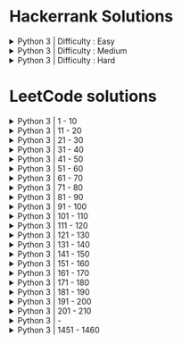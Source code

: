 # Hackerrank Solutions
<details>
  <summary>Python 3 | Difficulty : Easy</summary> 

  - Say "Hello World!" With Python | [Question](https://www.hackerrank.com/challenges/py-hello-world/problem?isFullScreen=true) | [Solution](https://github.com/htcrazy/hackerrank_solutions/blob/main/hackerrank_python_solutions/easy/py_hello_world)
  - Input() | [Question](https://www.hackerrank.com/challenges/input/problem?isFullScreen=true) | [Solution](https://github.com/htcrazy/hackerrank_solutions/blob/main/hackerrank_python_solutions/easy/input)
  - Python Evaluation | [Question](https://www.hackerrank.com/challenges/python-eval/problem?isFullScreen=true) | [Solution](https://github.com/htcrazy/hackerrank_solutions/blob/main/hackerrank_python_solutions/easy/python-eval)
  - XML 1 - Find the Score | [Question](https://www.hackerrank.com/challenges/xml-1-find-the-score/problem?isFullScreen=true) | [Solution](https://github.com/htcrazy/hackerrank_solutions/blob/main/hackerrank_python_solutions/easy/xml-1-find-the-score)
  - XML 2 - Find the Maximum Depth | [Question](https://www.hackerrank.com/challenges/xml2-find-the-maximum-depth/problem?isFullScreen=true) | [Solution](https://github.com/htcrazy/hackerrank_solutions/blob/main/hackerrank_python_solutions/easy/xml2-find-the-maximum-depth)
  - Introduction to Sets | [Question](https://www.hackerrank.com/challenges/py-introduction-to-sets/problem?isFullScreen=true) | [Solution](https://github.com/htcrazy/hackerrank_solutions/blob/main/hackerrank_python_solutions/easy/py-intro-to-sets)
  - Symmetric Difference | [Question](https://www.hackerrank.com/challenges/symmetric-difference/problem?isFullScreen=true) | [Solution](https://github.com/htcrazy/hackerrank_solutions/blob/main/hackerrank_python_solutions/easy/symmetric-difference)
  - Symmetric Difference Operation | [Question](https://www.hackerrank.com/challenges/py-set-symmetric-difference-operation/problem?isFullScreen=true) | [Solution](https://github.com/htcrazy/hackerrank_solutions/blob/main/hackerrank_python_solutions/easy/py-set-symmetric-difference-operation)
  - Set Mutations | [Question](https://www.hackerrank.com/challenges/py-set-mutations/problem?isFullScreen=true) | [Solution](https://github.com/htcrazy/hackerrank_solutions/blob/main/hackerrank_python_solutions/easy/py-set-mutations)
  - DefaultDict Tutorial | [Question](https://www.hackerrank.com/challenges/defaultdict-tutorial/problem?isFullScreen=true) | [Solution](https://github.com/htcrazy/hackerrank_solutions/blob/main/hackerrank_python_solutions/easy/defaultdict-tutorial)
  - Collections.namedtuple() | [Question](https://www.hackerrank.com/challenges/py-collections-namedtuple/problem?isFullScreen=true) | [Solution](https://github.com/htcrazy/hackerrank_solutions/blob/main/hackerrank_python_solutions/easy/py-collections-namedtuple)
  - Collections.OrderedDict() | [Question](https://www.hackerrank.com/challenges/py-collections-ordereddict/problem?isFullScreen=true) | [Solution](https://github.com/htcrazy/hackerrank_solutions/blob/main/hackerrank_python_solutions/easy/py-collections-ordereddict)
  - Collections.deque() | [Question](https://www.hackerrank.com/challenges/py-collections-deque/problem?isFullScreen=true) | [Solution](https://github.com/htcrazy/hackerrank_solutions/blob/main/hackerrank_python_solutions/easy/py-collections-deque)
  - The Captain's Room | [Question](https://www.hackerrank.com/challenges/py-the-captains-room/problem?isFullScreen=true) | [Solution](https://github.com/htcrazy/hackerrank_solutions/blob/main/hackerrank_python_solutions/easy/py-the-captains-room)
  - Set.add() | [Question](https://www.hackerrank.com/challenges/py-set-add/problem?isFullScreen=true) | [Solution](https://github.com/htcrazy/hackerrank_solutions/blob/main/hackerrank_python_solutions/easy/py-set-add)
  - Set.discard(), .remove(), .pop() | [Question](https://www.hackerrank.com/challenges/py-set-discard-remove-pop/problem?isFullScreen=true) | [Solution](https://github.com/htcrazy/hackerrank_solutions/blob/main/hackerrank_python_solutions/easy/py-set-discard-remove-pop)
  - Set.union() | [Question](https://www.hackerrank.com/challenges/py-set-union/problem?isFullScreen=true) | [Solution](https://github.com/htcrazy/hackerrank_solutions/blob/main/hackerrank_python_solutions/easy/py-set-union)
  - Set.intersection() | [Question](https://www.hackerrank.com/challenges/py-set-intersection-operation/problem?isFullScreen=true) | [Solution](https://github.com/htcrazy/hackerrank_solutions/blob/main/hackerrank_python_solutions/easy/py-set-intersection)
  - Set.difference() | [Question](https://www.hackerrank.com/challenges/py-set-difference-operation/problem?isFullScreen=true) | [Solution](https://github.com/htcrazy/hackerrank_solutions/blob/main/hackerrank_python_solutions/easy/py-set-difference)
  - Check Subset | [Question](https://www.hackerrank.com/challenges/py-check-subset/problem?isFullScreen=true) | [Solution](https://github.com/htcrazy/hackerrank_solutions/blob/main/hackerrank_python_solutions/easy/py-check-subset)
  - Check Strict Superset | [Question](https://www.hackerrank.com/challenges/py-check-strict-superset/problem?isFullScreen=true) | [Solution](https://github.com/htcrazy/hackerrank_solutions/blob/main/hackerrank_python_solutions/easy/py-check-strict-superset)
  - Arithmetic Operators | [Question](https://www.hackerrank.com/challenges/python-arithmetic-operators/problem?isFullScreen=true) | [Solution](https://github.com/htcrazy/hackerrank_solutions/blob/main/hackerrank_python_solutions/easy/python-arithmetic-operators)
  - Python: Division | [Question](https://www.hackerrank.com/challenges/python-division/problem?isFullScreen=true) | [Solution](https://github.com/htcrazy/hackerrank_solutions/blob/main/hackerrank_python_solutions/easy/python-division)
  - Loops | [Question](https://www.hackerrank.com/challenges/python-loops/problem?isFullScreen=true) | [Solution](https://github.com/htcrazy/hackerrank_solutions/blob/main/hackerrank_python_solutions/easy/python-loops)
  - Python If-Else | [Question](https://www.hackerrank.com/challenges/py-if-else/problem?isFullScreen=true) | [Solution](https://github.com/htcrazy/hackerrank_solutions/blob/main/hackerrank_python_solutions/easy/py_if_else)
  - Print Function | [Question](https://www.hackerrank.com/challenges/python-print/problem?isFullScreen=true) | [Solution](https://github.com/htcrazy/hackerrank_solutions/blob/main/hackerrank_python_solutions/easy/python_print)
  - Text Alignment | [Question](https://www.hackerrank.com/challenges/text-alignment/problem?isFullScreen=true) | [Solution](https://github.com/htcrazy/hackerrank_solutions/blob/main/hackerrank_python_solutions/easy/text_alignment)
  - Text Wrap | [Question](https://www.hackerrank.com/challenges/text-wrap/problem?isFullScreen=true) | [Solution](https://github.com/htcrazy/hackerrank_solutions/blob/main/hackerrank_python_solutions/easy/text_wrap)
  - Designer Door Mat | [Question](https://www.hackerrank.com/challenges/designer-door-mat/problem?isFullScreen=true) | [Solution](https://github.com/htcrazy/hackerrank_solutions/blob/main/hackerrank_python_solutions/easy/designer_door_mat)
  - String Formatting | [Question](https://www.hackerrank.com/challenges/python-string-formatting/problem?isFullScreen=true) | [Solution](https://github.com/htcrazy/hackerrank_solutions/blob/main/hackerrank_python_solutions/easy/python_string_formatting)
  - Alphabet Rangoli | [Question](https://www.hackerrank.com/challenges/alphabet-rangoli/problem?isFullScreen=true) | [Solution](https://github.com/htcrazy/hackerrank_solutions/blob/main/hackerrank_python_solutions/easy/alphabet_rangoli)
  - Capitalize! | [Question](https://www.hackerrank.com/challenges/capitalize/problem?isFullScreen=true) | [Solution](https://github.com/htcrazy/hackerrank_solutions/blob/main/hackerrank_python_solutions/easy/capitalize)
  - Incorrect Regex | [Question](https://www.hackerrank.com/challenges/incorrect-regex/problem?isFullScreen=true) | [Solution](https://github.com/htcrazy/hackerrank_solutions/blob/main/hackerrank_python_solutions/easy/incorrect-regex)
  - List Comprehensions | [Question](https://www.hackerrank.com/challenges/list-comprehensions/problem?isFullScreen=true) | [Solution](https://github.com/htcrazy/hackerrank_solutions/blob/main/hackerrank_python_solutions/easy/list-comprehensions)
  - Find the Runner-Up Score! | [Question](https://www.hackerrank.com/challenges/find-second-maximum-number-in-a-list/problem?isFullScreen=true) | [Solution](https://github.com/htcrazy/hackerrank_solutions/blob/main/hackerrank_python_solutions/easy/find-second-maximum-number-in-a-list)
  - Nested Lists | [Question](https://www.hackerrank.com/challenges/nested-list/problem?isFullScreen=true) | [Solution](https://github.com/htcrazy/hackerrank_solutions/blob/main/hackerrank_python_solutions/easy/nested-list)
  - Finding the percentage | [Question](https://www.hackerrank.com/challenges/finding-the-percentage/problem?isFullScreen=true) | [Solution](https://github.com/htcrazy/hackerrank_solutions/blob/main/hackerrank_python_solutions/easy/finding-the-percentage)
  - Class 2 - Find the Torsional Angle | [Question](https://www.hackerrank.com/challenges/class-2-find-the-torsional-angle/problem?isFullScreen=true) | [Solution](https://github.com/htcrazy/hackerrank_solutions/blob/main/hackerrank_python_solutions/easy/class-2-find-the-torsional-angle)
  - Lists | [Question](https://www.hackerrank.com/challenges/python-lists/problem?isFullScreen=true) | [Solution](https://github.com/htcrazy/hackerrank_solutions/blob/main/hackerrank_python_solutions/easy/python-lists)
  - sWAP cASE | [Question](https://www.hackerrank.com/challenges/swap-case/problem?isFullScreen=true) | [Solution](https://github.com/htcrazy/hackerrank_solutions/blob/main/hackerrank_python_solutions/easy/swap-case)
  - String Split and Join | [Question](https://www.hackerrank.com/challenges/python-string-split-and-join/problem?isFullScreen=true) | [Solution](https://github.com/htcrazy/hackerrank_solutions/blob/main/hackerrank_python_solutions/easy/python-string-split-and-join)
  - What's Your Name? | [Question](https://www.hackerrank.com/challenges/whats-your-name/problem?isFullScreen=true) | [Solution](https://github.com/htcrazy/hackerrank_solutions/blob/main/hackerrank_python_solutions/easy/whats-your-name)
  - Mutations | [Question](https://www.hackerrank.com/challenges/python-mutations/problem?isFullScreen=true) | [Solution](https://github.com/htcrazy/hackerrank_solutions/blob/main/hackerrank_python_solutions/easy/python-mutations)
  - Find a string | [Question](https://www.hackerrank.com/challenges/find-a-string/problem?isFullScreen=true) | [Solution](https://github.com/htcrazy/hackerrank_solutions/blob/main/hackerrank_python_solutions/easy/find-a-string)
  - String Validators | [Question](https://www.hackerrank.com/challenges/string-validators/problem?isFullScreen=true) | [Solution](https://github.com/htcrazy/hackerrank_solutions/blob/main/hackerrank_python_solutions/easy/string-validators)
  - Validating Phone Numbers | [Question](https://www.hackerrank.com/challenges/validating-the-phone-number/problem?isFullScreen=true) | [Solution](https://github.com/htcrazy/hackerrank_solutions/blob/main/hackerrank_python_solutions/easy/validating-the-phone-number)
  - Validating and Parsing Email Addresses | [Question](https://www.hackerrank.com/challenges/validating-named-email-addresses/problem?isFullScreen=true) | [Solution](https://github.com/htcrazy/hackerrank_solutions/blob/main/hackerrank_python_solutions/easy/validating-named-email-addresses)
  - Tuples | [Question](https://www.hackerrank.com/challenges/python-tuples/problem?isFullScreen=true) | [Solution](https://github.com/htcrazy/hackerrank_solutions/blob/main/hackerrank_python_solutions/easy/python-tuples)
  - itertools.product() | [Question](https://www.hackerrank.com/challenges/itertools-product/problem?isFullScreen=true) | [Solution](https://github.com/htcrazy/hackerrank_solutions/blob/main/hackerrank_python_solutions/easy/itertools-product)
  - itertools.permutations() | [Question](https://www.hackerrank.com/challenges/itertools-permutations/problem?isFullScreen=true) | [Solution](https://github.com/htcrazy/hackerrank_solutions/blob/main/hackerrank_python_solutions/easy/itertools-permutations)
  - itertools.combinations() | [Question](https://www.hackerrank.com/challenges/itertools-combinations/problem?isFullScreen=true) | [Solution](https://github.com/htcrazy/hackerrank_solutions/blob/main/hackerrank_python_solutions/easy/itertools-combinations)
  - itertools.combinations_with_replacement() | [Question](https://www.hackerrank.com/challenges/itertools-combinations-with-replacement/problem?isFullScreen=true) | [Solution](https://github.com/htcrazy/hackerrank_solutions/blob/main/hackerrank_python_solutions/easy/itertools-combinations-with-replacement)
  - collections.counter() | [Question](https://www.hackerrank.com/challenges/collections-counter/problem?isFullScreen=true) | [Solution](https://github.com/htcrazy/hackerrank_solutions/blob/main/hackerrank_python_solutions/easy/collections-counter)
  - Polar Coordinates | [Question](https://www.hackerrank.com/challenges/polar-coordinates/problem?isFullScreen=true) | [Solution](https://github.com/htcrazy/hackerrank_solutions/blob/main/hackerrank_python_solutions/easy/polar-coordinates)
  - Mod Divmod | [Question](https://www.hackerrank.com/challenges/python-mod-divmod/problem?isFullScreen=true) | [Solution](https://github.com/htcrazy/hackerrank_solutions/blob/main/hackerrank_python_solutions/easy/python-mod-divmod)
  - Power - Mod Power | [Question](https://www.hackerrank.com/challenges/python-power-mod-power/problem?isFullScreen=true) | [Solution](https://github.com/htcrazy/hackerrank_solutions/blob/main/hackerrank_python_solutions/easy/python-power-mod-power)
  - Integers Come In All Sizes | [Question](https://www.hackerrank.com/challenges/python-integers-come-in-all-sizes/problem?isFullScreen=true) | [Solution](https://github.com/htcrazy/hackerrank_solutions/blob/main/hackerrank_python_solutions/easy/python-integers-come-in-all-sizes)
  - Concatenate | [Question](https://www.hackerrank.com/challenges/np-concatenate/problem?isFullScreen=true) | [Solution](https://github.com/htcrazy/hackerrank_solutions/blob/main/hackerrank_python_solutions/easy/np-concatenate)
  - Zeros and Ones | [Question](https://www.hackerrank.com/challenges/np-zeros-and-ones/problem?isFullScreen=true) | [Solution](https://github.com/htcrazy/hackerrank_solutions/blob/main/hackerrank_python_solutions/easy/np-zeros-and-ones)
  - Eye and Identity | [Question](https://www.hackerrank.com/challenges/np-eye-and-identity/problem?isFullScreen=true) | [Solution](https://github.com/htcrazy/hackerrank_solutions/blob/main/hackerrank_python_solutions/easy/np-eye-and-identity)
  - Array Mathematics | [Question](https://www.hackerrank.com/challenges/np-array-mathematics/problem?isFullScreen=true) | [Solution](https://github.com/htcrazy/hackerrank_solutions/blob/main/hackerrank_python_solutions/easy/np-array-mathematics)
  - Floor, Ceil and Rint | [Question](https://www.hackerrank.com/challenges/floor-ceil-and-rint/problem?isFullScreen=true) | [Solution](https://github.com/htcrazy/hackerrank_solutions/blob/main/hackerrank_python_solutions/easy/floor-ceil-and-rint)
  - Sum and Prod | [Question](https://www.hackerrank.com/challenges/np-sum-and-prod/problem?isFullScreen=true) | [Solution](https://github.com/htcrazy/hackerrank_solutions/blob/main/hackerrank_python_solutions/easy/np-sum-and-prod)
  - Min and Max | [Question](https://www.hackerrank.com/challenges/np-min-and-max/problem?isFullScreen=true) | [Solution](https://github.com/htcrazy/hackerrank_solutions/blob/main/hackerrank_python_solutions/easy/np-min-and-max)
  - Mean, Var, and Std | [Question](https://www.hackerrank.com/challenges/np-mean-var-and-std/problem?isFullScreen=true) | [Solution](https://github.com/htcrazy/hackerrank_solutions/blob/main/hackerrank_python_solutions/easy/np-mean-var-and-std)
  - Dot and Cross | [Question](https://www.hackerrank.com/challenges/np-dot-and-cross/problem?isFullScreen=true) | [Solution](https://github.com/htcrazy/hackerrank_solutions/blob/main/hackerrank_python_solutions/easy/np-dot-and-cross)
  - Inner and Outer | [Question](https://www.hackerrank.com/challenges/np-inner-and-outer/problem?isFullScreen=true) | [Solution](https://github.com/htcrazy/hackerrank_solutions/blob/main/hackerrank_python_solutions/easy/np-inner-and-outer)
  - Polynomials | [Question](https://www.hackerrank.com/challenges/np-polynomials/problem?isFullScreen=true) | [Solution](https://github.com/htcrazy/hackerrank_solutions/blob/main/hackerrank_python_solutions/easy/np-polynomials)
  - Linear Algebra | [Question](https://www.hackerrank.com/challenges/np-linear-algebra/problem?isFullScreen=true) | [Solution](https://github.com/htcrazy/hackerrank_solutions/blob/main/hackerrank_python_solutions/easy/np-linear-algebra)
  - Shape and Reshape | [Question](https://www.hackerrank.com/challenges/np-shape-reshape/problem?isFullScreen=true) | [Solution](https://github.com/htcrazy/hackerrank_solutions/blob/main/hackerrank_python_solutions/easy/np-shape-reshape)
  - Arrays | [Question](https://www.hackerrank.com/challenges/np-arrays/problem?isFullScreen=true) | [Solution](https://github.com/htcrazy/hackerrank_solutions/blob/main/hackerrank_python_solutions/easy/np-arrays)
  - Transpose and Flatten | [Question](https://www.hackerrank.com/challenges/np-transpose-and-flatten/problem?isFullScreen=true) | [Solution](https://github.com/htcrazy/hackerrank_solutions/blob/main/hackerrank_python_solutions/easy/np-transpose-and-flatten)
  - Map and Lambda Function | [Question](https://www.hackerrank.com/challenges/map-and-lambda-expression/problem?isFullScreen=true) | [Solution](https://github.com/htcrazy/hackerrank_solutions/blob/main/hackerrank_python_solutions/easy/map-and-lambda-expression)
  - Detect Floating Point Number | [Question](https://www.hackerrank.com/challenges/introduction-to-regex/problem?isFullScreen=true) | [Solution](https://github.com/htcrazy/hackerrank_solutions/blob/main/hackerrank_python_solutions/easy/introduction-to-regex)
  - Re.split() | [Question](https://www.hackerrank.com/challenges/re-split/problem?isFullScreen=true) | [Solution](https://github.com/htcrazy/hackerrank_solutions/blob/main/hackerrank_python_solutions/easy/re-split)
  - Group(), Groups() & Groupdict() | [Question](hackerrank.com/challenges/re-group-groups/problem?isFullScreen=true) | [Solution](https://github.com/htcrazy/hackerrank_solutions/blob/main/hackerrank_python_solutions/easy/re-group-groups)
  - Calendar Module | [Question](https://www.hackerrank.com/challenges/calendar-module/problem?isFullScreen=true) | [Solution](https://github.com/htcrazy/hackerrank_solutions/blob/main/hackerrank_python_solutions/easy/calendar-module)
  - Time Delta | [Question](https://www.hackerrank.com/challenges/python-time-delta/problem?isFullScreen=true) | [Solution](https://github.com/htcrazy/hackerrank_solutions/blob/main/hackerrank_python_solutions/easy/python-time-delta)
  - Any or All | [Question](https://www.hackerrank.com/challenges/any-or-all/problem?isFullScreen=true) | [Solution](https://github.com/htcrazy/hackerrank_solutions/blob/main/hackerrank_python_solutions/easy/any-or-all)
  - ginortS | [Question](https://www.hackerrank.com/challenges/ginorts/problem?isFullScreen=true) | [Solution](https://github.com/htcrazy/hackerrank_solutions/blob/main/hackerrank_python_solutions/easy/ginorts)
  - Validating Roman Numerals | [Question](https://www.hackerrank.com/challenges/validate-a-roman-number/problem?isFullScreen=true) | [Solution](https://github.com/htcrazy/hackerrank_solutions/blob/main/hackerrank_python_solutions/easy/validate-a-roman-number)
  - Hex Color Code | [Question](https://www.hackerrank.com/challenges/hex-color-code/problem?isFullScreen=true) | [Solution](https://github.com/htcrazy/hackerrank_solutions/blob/main/hackerrank_python_solutions/easy/hex-color-code)
  - Re.findall() & Re.finditer() | [Question](https://www.hackerrank.com/challenges/re-findall-re-finditer/problem?isFullScreen=true) | [Solution](https://github.com/htcrazy/hackerrank_solutions/blob/main/hackerrank_python_solutions/easy/re-findall-re-finditer)
  - Re.start() & Re.end() | [Question](https://www.hackerrank.com/challenges/re-start-re-end/problem?isFullScreen=true) | [Solution](https://github.com/htcrazy/hackerrank_solutions/blob/main/hackerrank_python_solutions/easy/re-start-re-end)
  - Exceptions | [Question](https://www.hackerrank.com/challenges/exceptions/problem?isFullScreen=true) | [Solution](https://github.com/htcrazy/hackerrank_solutions/blob/main/hackerrank_python_solutions/easy/exceptions)
  - HTML Parser - Part 1 | [Question](https://www.hackerrank.com/challenges/html-parser-part-1/problem?isFullScreen=true) | [Solution](https://github.com/htcrazy/hackerrank_solutions/blob/main/hackerrank_python_solutions/easy/html-parser-part-1)
  - HTML Parser - Part 2 | [Question](https://www.hackerrank.com/challenges/html-parser-part-2/problem?isFullScreen=true) | [Solution](https://github.com/htcrazy/hackerrank_solutions/blob/main/hackerrank_python_solutions/easy/html-parser-part-2)
  - Zipped! | [Question](https://www.hackerrank.com/challenges/zipped/problem?isFullScreen=true) | [Solution](https://github.com/htcrazy/hackerrank_solutions/blob/main/hackerrank_python_solutions/easy/zipped)
  - Detect HTML Tags, Attributes and Attribute Values | [Question](https://www.hackerrank.com/challenges/detect-html-tags-attributes-and-attribute-values/problem?isFullScreen=true) | [Solution](https://github.com/htcrazy/hackerrank_solutions/blob/main/hackerrank_python_solutions/easy/detect-html-tags-attributes-and-attribute-values)
  - Validating UID | [Question](https://www.hackerrank.com/challenges/validating-uid/problem?isFullScreen=true) | [Solution](https://github.com/htcrazy/hackerrank_solutions/blob/main/hackerrank_python_solutions/easy/validating-uid)
  - Standardize Mobile Number Using Decorators | [Question](https://www.hackerrank.com/challenges/standardize-mobile-number-using-decorators/problem?isFullScreen=true) | [Solution](https://github.com/htcrazy/hackerrank_solutions/blob/main/hackerrank_python_solutions/easy/standardize-mobile-number-using-decorators)
  - Decorators 2 - Name Directory | [Question](https://www.hackerrank.com/challenges/decorators-2-name-directory/problem?isFullScreen=true) | [Solution](https://github.com/htcrazy/hackerrank_solutions/blob/main/hackerrank_python_solutions/easy/decorators-2-name-directory)

</details>
<details>
  <summary>Python 3 | Difficulty : Medium</summary> 

  - Write a function | [Question](https://www.hackerrank.com/challenges/write-a-function/problem?isFullScreen=true) | [Solution](https://github.com/htcrazy/hackerrank_solutions/blob/main/hackerrank_python_solutions/medium/write_a_function)
  - The Minion Game | [Question](https://www.hackerrank.com/challenges/the-minion-game/problem?isFullScreen=true) | [Solution](https://github.com/htcrazy/hackerrank_solutions/blob/main/hackerrank_python_solutions/medium/the_minion_game)
  - Merge the Tools! | [Question](https://www.hackerrank.com/challenges/merge-the-tools/problem?isFullScreen=true) | [Solution](https://github.com/htcrazy/hackerrank_solutions/blob/main/hackerrank_python_solutions/medium/merge-the-tools)
  - Classes: Dealing with Complex Numbers | [Question](https://www.hackerrank.com/challenges/class-1-dealing-with-complex-numbers/problem?isFullScreen=true) | [Solution](https://github.com/htcrazy/hackerrank_solutions/blob/main/hackerrank_python_solutions/medium/class-1-dealing-with-complex-numbers)
  - Compress the String! | [Question](https://www.hackerrank.com/challenges/compress-the-string/problem?isFullScreen=true) | [Solution](https://github.com/htcrazy/hackerrank_solutions/blob/main/hackerrank_python_solutions/easy/compress-the-string)
  - Find Angle MBC | [Question](https://www.hackerrank.com/challenges/find-angle/problem?isFullScreen=true) | [Solution](https://github.com/htcrazy/hackerrank_solutions/blob/main/hackerrank_python_solutions/medium/find-angle)
  - Triangle Quest | [Question](https://www.hackerrank.com/challenges/python-quest-1/problem?isFullScreen=true) | [Solution](https://github.com/htcrazy/hackerrank_solutions/blob/main/hackerrank_python_solutions/medium/python-quest-1)
  - Triangle Quest 2 | [Question](https://www.hackerrank.com/challenges/triangle-quest-2/problem?isFullScreen=true) | [Solution](https://github.com/htcrazy/hackerrank_solutions/blob/main/hackerrank_python_solutions/medium/triangle-quest-2)
  - No Idea! | [Question](https://www.hackerrank.com/challenges/no-idea/problem?isFullScreen=true) | [Solution](https://github.com/htcrazy/hackerrank_solutions/blob/main/hackerrank_python_solutions/medium/no-idea)
  - Word Order | [Question](https://www.hackerrank.com/challenges/word-order/problem?isFullScreen=true) | [Solution](https://github.com/htcrazy/hackerrank_solutions/blob/main/hackerrank_python_solutions/medium/word-order)
  - Company Logo | [Question](https://www.hackerrank.com/challenges/most-commons/problem?isFullScreen=true) | [Solution](https://github.com/htcrazy/hackerrank_solutions/blob/main/hackerrank_python_solutions/medium/most-commons)
  - Piling Up! | [Question](https://www.hackerrank.com/challenges/piling-up/problem?isFullScreen=true) | [Solution](https://github.com/htcrazy/hackerrank_solutions/blob/main/hackerrank_python_solutions/medium/piling-up)
  - Reduce Function | [Question](https://www.hackerrank.com/challenges/reduce-function/problem?isFullScreen=true) | [Solution](https://github.com/htcrazy/hackerrank_solutions/blob/main/hackerrank_python_solutions/medium/reduce-function)
  - Validating Email Addresses With a Filter | [Question](https://www.hackerrank.com/challenges/validate-list-of-email-address-with-filter/problem?isFullScreen=true) | [Solution](https://github.com/htcrazy/hackerrank_solutions/blob/main/hackerrank_python_solutions/medium/validate-list-of-email-address-with-filter)
  - Iterables and Iterators | [Question](https://www.hackerrank.com/challenges/iterables-and-iterators/problem?isFullScreen=true) | [Solution](https://github.com/htcrazy/hackerrank_solutions/blob/main/hackerrank_python_solutions/medium/iterables-and-iterators)
  - Athlete Sort | [Question](https://www.hackerrank.com/challenges/python-sort-sort/problem?isFullScreen=true) | [Solution](https://github.com/htcrazy/hackerrank_solutions/blob/main/hackerrank_python_solutions/medium/python-sort-sort)
  - Regex Substitution | [Question](https://www.hackerrank.com/challenges/re-sub-regex-substitution/problem?isFullScreen=true) | [Solution](https://github.com/htcrazy/hackerrank_solutions/blob/main/hackerrank_python_solutions/medium/re-sub-regex-substitution)
  - Validating Credit Card Numbers | [Question](https://www.hackerrank.com/challenges/validating-credit-card-number/problem?isFullScreen=true) | [Solution](https://github.com/htcrazy/hackerrank_solutions/blob/main/hackerrank_python_solutions/medium/validating-credit-card-number)
  - Words Score | [Question](https://www.hackerrank.com/challenges/words-score/problem?isFullScreen=true) | [Solution](https://github.com/htcrazy/hackerrank_solutions/blob/main/hackerrank_python_solutions/medium/words-score)
  - Default Arguments | [Question](https://www.hackerrank.com/challenges/default-arguments/problem?isFullScreen=true) | [Solution](https://github.com/htcrazy/hackerrank_solutions/blob/main/hackerrank_python_solutions/medium/default-arguments)

</details>
<details>
  <summary>Python 3 | Difficulty : Hard</summary> 

  - Maximize It! | [Question](https://www.hackerrank.com/challenges/maximize-it/problem?isFullScreen=true) | [Solution](https://github.com/htcrazy/hackerrank_solutions/blob/main/hackerrank_python_solutions/hard/maximize-it)
  - Validating Postal Codes | [Question](https://www.hackerrank.com/challenges/validating-postalcode/problem?isFullScreen=true) | [Solution](https://github.com/htcrazy/hackerrank_solutions/blob/main/hackerrank_python_solutions/hard/validating-postalcode)
  - Matrix Script | [Question](https://www.hackerrank.com/challenges/matrix-script/problem?isFullScreen=true) | [Solution](https://github.com/htcrazy/hackerrank_solutions/blob/main/hackerrank_python_solutions/hard/matrix-script)

</details>



# LeetCode solutions
<details>
<summary>Python 3 | 1 - 10</summary> 

1. Two Sum (Easy) | [Question](https://leetcode.com/problems/two-sum/) | [Solution](https://github.com/htcrazy/coding_quiz_solutions/blob/main/leetcode_solutions/ten/two_sum)
2. Add Two Numbers (Medium) | [Question](https://leetcode.com/problems/add-two-numbers/description/) | [Solution](https://github.com/htcrazy/coding_quiz_solutions/blob/main/leetcode_solutions/ten/add_two_numbers)
3. Longest Substring Without Repeating Characters (Medium) | [Question](https://leetcode.com/problems/longest-substring-without-repeating-characters/) | [Solution](https://github.com/htcrazy/coding_quiz_solutions/blob/main/leetcode_solutions/ten/longest-substring-without-repeating-characters)
4. Median of Two Sorted Arrays (Hard) | [Question](https://leetcode.com/problems/median-of-two-sorted-arrays/) | [Solution](https://github.com/htcrazy/coding_quiz_solutions/blob/main/leetcode_solutions/ten/median-of-two-sorted-arrays)
5. Longest Palindromic Substring (Medium) | [Question](https://leetcode.com/problems/longest-palindromic-substring/) | [Solution](https://github.com/htcrazy/coding_quiz_solutions/blob/main/leetcode_solutions/ten/longest-palindromic-substring)
6. Zigzag Conversion (Medium) | [Question](https://leetcode.com/problems/zigzag-conversion/) | [Solution](https://github.com/htcrazy/coding_quiz_solutions/blob/main/leetcode_solutions/ten/zigzag-conversion)
7. Reverse Integer (Medium) | [Question](https://leetcode.com/problems/reverse-integer/) | [Solution](https://github.com/htcrazy/coding_quiz_solutions/blob/main/leetcode_solutions/ten/reverse-integer)
8. String to Integer atoi (Medium) | [Question](https://leetcode.com/problems/string-to-integer-atoi/) | [Solution](https://github.com/htcrazy/coding_quiz_solutions/blob/main/leetcode_solutions/ten/string-to-integer-atoi)
9. Palindrome (Easy) | [Question](https://leetcode.com/problems/palindrome-number/) | [Solution](https://github.com/htcrazy/coding_quiz_solutions/blob/main/leetcode_solutions/ten/palindrome_number)
10. Regular Expression Matching (Hard) | [Question](https://leetcode.com/problems/regular-expression-matching/description/) | [Solution](https://github.com/htcrazy/coding_quiz_solutions/blob/main/leetcode_solutions/ten/regular-expression-matching)

</details>
<details>
  <summary>Python 3 | 11 - 20</summary> 

11. Container With Most Water (Easy) | [Question](https://leetcode.com/problems/container-with-most-water/) | [Solution](https://github.com/htcrazy/coding_quiz_solutions/blob/main/leetcode_solutions/twenty/container-with-most-water)
12. Integer to Roman (Easy) | [Question](https://leetcode.com/problems/integer-to-roman/) | [Solution](https://github.com/htcrazy/coding_quiz_solutions/blob/main/leetcode_solutions/twenty/integer-to-roman)
13. Roman to Integer (Easy) | [Question](https://leetcode.com/problems/roman-to-integer/) | [Solution](https://github.com/htcrazy/coding_quiz_solutions/blob/main/leetcode_solutions/twenty/roman-to-integer)
14. Longest Common Prefix (Easy) | [Question](https://leetcode.com/problems/longest-common-prefix/description/) | [Solution](https://github.com/htcrazy/coding_quiz_solutions/blob/main/leetcode_solutions/twenty/longest-common-prefix)
15. 3Sum (Medium) | [Question](https://leetcode.com/problems/3sum/description/) | [Solution](https://github.com/htcrazy/coding_quiz_solutions/blob/main/leetcode_solutions/twenty/3sum)
16. 3Sum Closest (Medium) | [Question](https://leetcode.com/problems/3sum-closest/description/) | [Solution](https://github.com/htcrazy/coding_quiz_solutions/blob/main/leetcode_solutions/twenty/3sum-closest)
17. Letter Combinations of a Phone Number (Medium) | [Question](https://leetcode.com/problems/letter-combinations-of-a-phone-number/description/) | [Solution](https://github.com/htcrazy/coding_quiz_solutions/blob/main/leetcode_solutions/twenty/letter-combinations-of-a-phone-number)
18. 4Sum (Medium) | [Question](https://leetcode.com/problems/4sum/description/) | [Solution](https://github.com/htcrazy/coding_quiz_solutions/blob/main/leetcode_solutions/twenty/4sum)
19. Remove Nth Node From End of List (Medium) | [Question](https://leetcode.com/problems/remove-nth-node-from-end-of-list/description/) | [Solution](https://github.com/htcrazy/coding_quiz_solutions/blob/main/leetcode_solutions/twenty/remove-nth-node-from-end-of-list)
20. Valid Parentheses (Easy) | [Question](https://leetcode.com/problems/valid-parentheses/description/) | [Solution](https://github.com/htcrazy/coding_quiz_solutions/blob/main/leetcode_solutions/twenty/valid-parentheses)

</details>
<details>
  <summary>Python 3 | 21 - 30</summary> 
  
21. Merge Two Sorted Lists (Easy) | [Question](https://leetcode.com/problems/merge-two-sorted-lists/description/) | [Solution](https://github.com/htcrazy/coding_quiz_solutions/blob/main/leetcode_solutions/thirty/merge-two-sorted-lists)
22. Generate Parentheses (Medium) | [Question](https://leetcode.com/problems/generate-parentheses/) | [Solution](https://github.com/htcrazy/coding_quiz_solutions/blob/main/leetcode_solutions/thirty/generate-parentheses)
23. Merge k Sorted Lists (Hard) | [Question](https://leetcode.com/problems/merge-k-sorted-lists/) | [Solution](https://github.com/htcrazy/coding_quiz_solutions/blob/main/leetcode_solutions/thirty/merge-k-sorted-lists)
24. Swap Node in Pairs (Medium) | [Question](https://leetcode.com/problems/swap-nodes-in-pairs/) | [Solution](https://github.com/htcrazy/coding_quiz_solutions/blob/main/leetcode_solutions/thirty/swap-nodes-in-pairs)
25. Reverse Nodes in k-Group (Hard) | [Question](https://leetcode.com/problems/reverse-nodes-in-k-group/description/) | [Solution]
26. Remove Dupilcates from Sorted Array (Easy) | [Question](https://leetcode.com/problems/remove-duplicates-from-sorted-array/description/) | [Solution](https://github.com/htcrazy/coding_quiz_solutions/blob/main/leetcode_solutions/thirty/remove-duplicates-from-sorted-array)
27. Remove Element (Easy) | [Question](https://leetcode.com/problems/remove-element/description/) | [Solution]
28. Find the Index of the First Occurence in a String (Easy) | [Question](https://leetcode.com/problems/find-the-index-of-the-first-occurrence-in-a-string/description/) | [Solution](https://github.com/htcrazy/coding_quiz_solutions/blob/main/leetcode_solutions/thirty/find-the-index-of-the-first-occurrence-in-a-string)
29. Divide Two Integers (Medium) | [Question](https://leetcode.com/problems/divide-two-integers/description/) | [Solution](https://github.com/htcrazy/coding_quiz_solutions/blob/main/leetcode_solutions/thirty/divide-two-integers)
30. Substring with Concatenation of All Words (Hard) | [Question](https://leetcode.com/problems/substring-with-concatenation-of-all-words/description/) | [Solution]

</details>
<details>
  <summary>Python 3 | 31 - 40</summary> 
  
31. Next Permutation (Medium) | [Question](https://leetcode.com/problems/next-permutation/description/) | [Solution](https://github.com/htcrazy/coding_quiz_solutions/blob/main/leetcode_solutions/forty/next-perm)
32. Longest Valid Parentheses (Hard) | [Question](https://leetcode.com/problems/longest-valid-parentheses/description/) | [Solution]
33. Search in Rotated Sorted Array (Medium) | [Question](https://leetcode.com/problems/search-in-rotated-sorted-array/description/) | [Solution](https://github.com/htcrazy/coding_quiz_solutions/blob/main/leetcode_solutions/forty/search-in-rotated-sorted-array)
34. Find First and Last Position of Element in Sorted Array (Medium) | [Question](https://leetcode.com/problems/find-first-and-last-position-of-element-in-sorted-array/description/) | [Solution](https://github.com/htcrazy/coding_quiz_solutions/blob/main/leetcode_solutions/forty/find-first-and-last-position-of-element-in-sorted-array)
35. Search Insert Position (Easy) | [Question](https://leetcode.com/problems/search-insert-position/description/) | [Solution](https://github.com/htcrazy/coding_quiz_solutions/blob/main/leetcode_solutions/forty/search-insert-position)
36. Valid Sudoku (Medium) | [Question](https://leetcode.com/problems/valid-sudoku/description/) | [Solution](https://github.com/htcrazy/coding_quiz_solutions/blob/main/leetcode_solutions/forty/valid-sudoku)
37. Sudoku Solver (Hard) | [Question](https://leetcode.com/problems/sudoku-solver/description/) | [Solution]
38. Count and Say (Medium) | [Question](https://leetcode.com/problems/count-and-say/description/) | Garbage premise/description
39. Combination Sum (Medium) | [Question](https://leetcode.com/problems/combination-sum/description/) | [Solution](https://github.com/htcrazy/coding_quiz_solutions/blob/main/leetcode_solutions/forty/combination_sum)
40. Combination Sum II (Medium) | [Question](https://leetcode.com/problems/combination-sum-ii/description/) | [Solution](https://github.com/htcrazy/coding_quiz_solutions/blob/main/leetcode_solutions/forty/combination-sum-ii)
</details>
<details>
  <summary>Python 3 | 41 - 50</summary> 
  
41. First Missing Positie (Hard) | [Question](https://leetcode.com/problems/first-missing-positive/description/) | [Solution]
42. Trapping Rain Water (Hard) | [Question](https://leetcode.com/problems/trapping-rain-water/description/) | [Solution]
43. Multiply Strings (Medium) | [Question](https://leetcode.com/problems/multiply-strings/description/) | [Solution](https://github.com/htcrazy/coding_quiz_solutions/blob/main/leetcode_solutions/fifty/multiply-strings)
44. Wildcard Matching (Hard) | [Question](https://leetcode.com/problems/wildcard-matching/description/) | [Solution]
45. Jump Game II (Medium) | [Question](https://leetcode.com/problems/jump-game-ii/description/) | [Solution](https://github.com/htcrazy/coding_quiz_solutions/blob/main/leetcode_solutions/fifty/jump-game-ii)
46. Permutations (Medium) | [Question](https://leetcode.com/problems/permutations/description/) | [Solution](https://github.com/htcrazy/coding_quiz_solutions/blob/main/leetcode_solutions/fifty/permutations)
47. Permutations II (Medium) | [Question](https://leetcode.com/problems/permutations-ii/description/) | [Solution](https://github.com/htcrazy/coding_quiz_solutions/blob/main/leetcode_solutions/fifty/permutations-ii)
48. Rotate Image (Medium) | [Question](https://leetcode.com/problems/rotate-image/description/) | [Solution]
49. Group Anagrams (Medium) | [Question](https://leetcode.com/problems/group-anagrams/description/) | [Solution]
50. Pow(x, n) (Medium) | [Question](https://leetcode.com/problems/powx-n/description/) | [Solution]
</details>
<details>
  <summary>Python 3 | 51 - 60</summary> 
  
51. N-Queens (Hard) | [Question](https://leetcode.com/problems/n-queens/description/) | [Solution]
52. N-Queens II (Hard) | [Question](https://leetcode.com/problems/n-queens-ii/description/) | [Solution]
53. Maximum Subarray (Medium) | [Question](https://leetcode.com/problems/maximum-subarray/description/) | [Solution]
54. Spiral Matrix (Medium) | [Question](https://leetcode.com/problems/spiral-matrix/description/) | [Solution]
55. Jump Game (Medium) | [Question](https://leetcode.com/problems/jump-game/description/) | [Solution]
56. Merge Intervals (Medium) | [Question](https://leetcode.com/problems/merge-intervals/description/) | [Solution]
57. Insert Interval (Medium) | [Question](https://leetcode.com/problems/insert-interval/description/) | [Solution]
58. Length of Last Word (Easy) | [Question](https://leetcode.com/problems/length-of-last-word/description/) | [Solution](https://github.com/htcrazy/coding_quiz_solutions/blob/main/leetcode_solutions/sixty/length-of-last-word)
59. Spiral Matrix II (Medium) | [Question](https://leetcode.com/problems/spiral-matrix-ii/description/) | [Solution]
60. Permutation Sequence (Hard) | [Question](https://leetcode.com/problems/permutation-sequence/description/) | [Solution]
</details>
<details>
  <summary>Python 3 | 61 - 70</summary> 
  
61. () | [Question]() | [Solution]()
62. () | [Question]() | [Solution]()
63. () | [Question]() | [Solution]()
64. () | [Question]() | [Solution]()
65. () | [Question]() | [Solution]()
66. Plus One (Easy) | [Question](https://leetcode.com/problems/plus-one/description/) | [Solution](https://github.com/htcrazy/coding_quiz_solutions/blob/main/leetcode_solutions/seventy/plus-one)
67. Add Binary (Easy) | [Question](https://leetcode.com/problems/add-binary/description/) | [Solution](https://github.com/htcrazy/coding_quiz_solutions/blob/main/leetcode_solutions/seventy/add-binary)
68. () | [Question]() | [Solution]()
69. Sqrt(x) (Easy) | [Question](https://leetcode.com/problems/sqrtx/description/) | [Solution](https://github.com/htcrazy/coding_quiz_solutions/blob/main/leetcode_solutions/seventy/sqrtx)

70. Climbing Stairs (Easy) | [Question](https://leetcode.com/problems/climbing-stairs/description/) | [Solution](https://github.com/htcrazy/coding_quiz_solutions/blob/main/leetcode_solutions/seventy/climbing-stairs)
</details>
<details>
  <summary>Python 3 | 71 - 80</summary> 
  
71. () | [Question]() | [Solution]()
</details>
<details>
  <summary>Python 3 | 81 - 90</summary> 
  
81. () | [Question]() | [Solution]()
82. () | [Question]() | [Solution]()
83. Remove Duplicates from Sorted List (Easy) | [Question](https://leetcode.com/problems/remove-duplicates-from-sorted-list/description/) | [Solution](https://github.com/htcrazy/coding_quiz_solutions/blob/main/leetcode_solutions/ninety/remove-duplicates-from-sorted-list)
84. () | [Question]() | [Solution]()
85. () | [Question]() | [Solution]()
86. () | [Question]() | [Solution]()
87. () | [Question]() | [Solution]()
88. Merge Sorted Array (Easy) | [Question](https://leetcode.com/problems/merge-sorted-array/description/) | [Solution](https://github.com/htcrazy/coding_quiz_solutions/blob/main/leetcode_solutions/ninety/merge-sorted-array)
89. () | [Question]() | [Solution]()
90. () | [Question]() | [Solution]()
</details>
<details>
  <summary>Python 3 | 91 - 100</summary> 
  
91. () | [Question]() | [Solution]()
92. () | [Question]() | [Solution]()
93. () | [Question]() | [Solution]()
94. Binary Tree Inorder Traversal (Easy) | [Question](https://leetcode.com/problems/binary-tree-inorder-traversal/description/) | [Solution](https://github.com/htcrazy/coding_quiz_solutions/blob/main/leetcode_solutions/100/binary-tree-inorder-traversal)
95. () | [Question]() | [Solution]()
96. () | [Question]() | [Solution]()
97. () | [Question]() | [Solution]()
98. () | [Question]() | [Solution]()
99. () | [Question]() | [Solution]()
100. Same Tree (Easy) | [Question](https://leetcode.com/problems/same-tree/description/) | [Solution](https://github.com/htcrazy/coding_quiz_solutions/blob/main/leetcode_solutions/100/same-tree)
</details>
<details>
  <summary>Python 3 | 101 - 110</summary> 
  
101. Symmetric Tree (Easy) | [Question](https://leetcode.com/problems/symmetric-tree/description/) | [Solution](https://github.com/htcrazy/coding_quiz_solutions/blob/main/leetcode_solutions/110/symmetric-tree)
102. () | [Question]() | [Solution]()
103. () | [Question]() | [Solution]()
104. Maximum Depth of Binary Tree (Easy) | [Question](https://leetcode.com/problems/maximum-depth-of-binary-tree/description/) | [Solution](https://github.com/htcrazy/coding_quiz_solutions/blob/main/leetcode_solutions/110/maximum-depth-of-binary-tree)
105. () | [Question]() | [Solution]()
106. () | [Question]() | [Solution]()
107. () | [Question]() | [Solution]()
108. Convert Sorted Array to Binary Search Tree (Easy) | [Question](https://leetcode.com/problems/convert-sorted-array-to-binary-search-tree/description/) | [Solution](https://github.com/htcrazy/coding_quiz_solutions/blob/main/leetcode_solutions/110/convert-sorted-array-to-binary-search-tree)
109. () | [Question]() | [Solution]()
110. Balanced Binary Tree (Easy) | [Question](https://leetcode.com/problems/balanced-binary-tree/description/) | [Solution](https://github.com/htcrazy/coding_quiz_solutions/blob/main/leetcode_solutions/110/balanaced-binary-tree)
</details>
<details>
  <summary>Python 3 | 111 - 120</summary> 
  
111. Minimum Depth of a Binary Tree (Easy) | [Question](https://leetcode.com/problems/minimum-depth-of-binary-tree/description/) | [Solution](https://github.com/htcrazy/coding_quiz_solutions/blob/main/leetcode_solutions/120/minimum-depth-of-binary-tree)
112. Path Sum (Easy) | [Question](https://leetcode.com/problems/path-sum/description/) | [Solution](https://github.com/htcrazy/coding_quiz_solutions/blob/main/leetcode_solutions/120/path-sum)
113. () | [Question]() | [Solution]()
114. () | [Question]() | [Solution]()
115. () | [Question]() | [Solution]()
116. () | [Question]() | [Solution]()
117. () | [Question]() | [Solution]()
118. Pascal's Triangle (Easy) | [Question](https://leetcode.com/problems/pascals-triangle/description/) | [Solution](https://github.com/htcrazy/coding_quiz_solutions/blob/main/leetcode_solutions/120/pascals-triangle)
119. Pascal's Triangle II (Easy) | [Question](https://leetcode.com/problems/pascals-triangle-ii/description/) | [Solution](https://github.com/htcrazy/coding_quiz_solutions/blob/main/leetcode_solutions/120/pascals-triangle-ii)
120. () | [Question]() | [Solution]()
</details>
<details>
  <summary>Python 3 | 121 - 130</summary> 
  
121. Best Time to Buy and Sell Stock (Easy) | [Question](https://leetcode.com/problems/best-time-to-buy-and-sell-stock/description/) | [Solution](https://github.com/htcrazy/coding_quiz_solutions/blob/main/leetcode_solutions/130/best-time-to-buy-and-sell-stock)
122. () | [Question]() | [Solution]()
123. () | [Question]() | [Solution]()
124. () | [Question]() | [Solution]()
125. Valid Palindrome (Easy) | [Question](https://leetcode.com/problems/valid-palindrome/description/) | [Solution](https://github.com/htcrazy/coding_quiz_solutions/blob/main/leetcode_solutions/130/valid-palindrome)
126. () | [Question]() | [Solution]()
127. () | [Question]() | [Solution]()
128. () | [Question]() | [Solution]()
129. () | [Question]() | [Solution]()
130. () | [Question]() | [Solution]()
</details>
<details>
  <summary>Python 3 | 131 - 140</summary> 
  
131. () | [Question]() | [Solution]()
132. () | [Question]() | [Solution]()
133. () | [Question]() | [Solution]()
134. () | [Question]() | [Solution]()
135. () | [Question]() | [Solution]()
136. Single Number (Easy) | [Question](https://leetcode.com/problems/single-number/description/) | [Solution](https://github.com/htcrazy/coding_quiz_solutions/blob/main/leetcode_solutions/140/single-number)
137. () | [Question]() | [Solution]()
138. () | [Question]() | [Solution]()
139. () | [Question]() | [Solution]()
140. () | [Question]() | [Solution]()
</details>
<details>
  <summary>Python 3 | 141 - 150</summary> 
  
141. Linked List Cycle (Easy) | [Question](https://leetcode.com/problems/linked-list-cycle/description/) | [Solution](https://github.com/htcrazy/coding_quiz_solutions/blob/main/leetcode_solutions/150/linked-list-cycle)
142. () | [Question]() | [Solution]()
143. () | [Question]() | [Solution]()
144. Binary Tree Preorder Traversal (Easy) | [Question](https://leetcode.com/problems/binary-tree-preorder-traversal/description/) | [Solution](https://github.com/htcrazy/coding_quiz_solutions/blob/main/leetcode_solutions/150/binary-tree-preorder-traversal)
145. Binary Tree Postorder Traversal (Easy) | [Question](https://leetcode.com/problems/binary-tree-postorder-traversal/description/) | [Solution](https://github.com/htcrazy/coding_quiz_solutions/blob/main/leetcode_solutions/150/binary-tree-postorder-traversal)
146. () | [Question]() | [Solution]()
147. () | [Question]() | [Solution]()
148. () | [Question]() | [Solution]()
149. () | [Question]() | [Solution]()
150. () | [Question]() | [Solution]()
</details>
<details>
  <summary>Python 3 | 151 - 160</summary> 
  
151. () | [Question]() | [Solution]()
152. () | [Question]() | [Solution]()
153. () | [Question]() | [Solution]()
154. () | [Question]() | [Solution]()
155. () | [Question]() | [Solution]()
156. () | [Question]() | [Solution]()
157. Locked Behind Premium
158. () | [Question]() | [Solution]()
159. () | [Question]() | [Solution]()
160. Intersection of Two Linked Lists(Easy) | [Question](https://leetcode.com/problems/intersection-of-two-linked-lists/description/) | [Solution](https://github.com/htcrazy/coding_quiz_solutions/blob/main/leetcode_solutions/160/intersection-of-two-linked-lists)
</details>
<details>
  <summary>Python 3 | 161 - 170</summary> 
  
161. () | [Question]() | [Solution]()
162. () | [Question]() | [Solution]()
163. Locked Behind Premium
164. () | [Question]() | [Solution]()
165. () | [Question]() | [Solution]()
166. () | [Question]() | [Solution]()
167. () | [Question]() | [Solution]()
168. Excel Sheet Column Title (Easy) | [Question](https://leetcode.com/problems/excel-sheet-column-title/description/) | [Solution](https://github.com/htcrazy/coding_quiz_solutions/blob/main/leetcode_solutions/170/excel-sheet-column-title)
169. Majority Element (Easy) | [Question](https://leetcode.com/problems/majority-element/description/) | [Solution](https://github.com/htcrazy/coding_quiz_solutions/blob/main/leetcode_solutions/170/majority-element)
170. Locked Behind Premium
</details>
<details>
  <summary>Python 3 | 171 - 180</summary> 
  
171. Excel Sheet Column Number (Easy) | [Question](https://leetcode.com/problems/excel-sheet-column-number/description/) | [Solution](https://github.com/htcrazy/coding_quiz_solutions/blob/main/leetcode_solutions/171/excel-sheet-column-number)
172. () | [Question]() | [Solution]()
173. () | [Question]() | [Solution]()
174. () | [Question]() | [Solution]()
175. Combine Two Tables (Easy) | [Question](https://leetcode.com/problems/combine-two-tables/description/) | [Solution](https://github.com/htcrazy/coding_quiz_solutions/blob/main/leetcode_solutions/171/combine-two-tables)
176. () | [Question]() | [Solution]()
177. () | [Question]() | [Solution]()
178. () | [Question]() | [Solution]()
179. () | [Question]() | [Solution]()
180. () | [Question]() | [Solution]()
</details>
<details>
  <summary>Python 3 | 181 - 190</summary> 
  
181. Employees Earning More Than Their Managers (Easy) | [Question](https://leetcode.com/problems/employees-earning-more-than-their-managers/) | [Solution](https://github.com/htcrazy/coding_quiz_solutions/blob/main/leetcode_solutions/190/employees-earning-more-than-their-managers)
182. Duplicate Emails (Easy) | [Question](https://leetcode.com/problems/duplicate-emails/description/) | [Solution](https://github.com/htcrazy/coding_quiz_solutions/blob/main/leetcode_solutions/190/duplicate-emails)
183. Customers Who Never Order (Easy) | [Question](https://leetcode.com/problems/customers-who-never-order/description/) | [Solution](https://github.com/htcrazy/coding_quiz_solutions/blob/main/leetcode_solutions/190/customers-who-never-order)
184. Reverse Bits (Easy) | [Question](https://leetcode.com/problems/reverse-bits/description/) | [Solution](https://github.com/htcrazy/coding_quiz_solutions/blob/main/leetcode_solutions/190/reverse-bits)
185. () | [Question]() | [Solution]()
186. () | [Question]() | [Solution]()
187. () | [Question]() | [Solution]()
188. () | [Question]() | [Solution]()
189. () | [Question]() | [Solution]()
190. () | [Question]() | [Solution]()
</details>
<details>
  <summary>Python 3 | 191 - 200</summary> 
  
191. Number of 1 Bits (Easy) | [Question](https://leetcode.com/problems/number-of-1-bits/description/) | [Solution](https://github.com/htcrazy/coding_quiz_solutions/blob/main/leetcode_solutions/200/number-of-1-bits)
192. () | [Question]() | [Solution]()
193. Valid Phone Numbers (Easy) | [Question](https://leetcode.com/problems/valid-phone-numbers/description/) | [Solution](https://github.com/htcrazy/coding_quiz_solutions/blob/main/leetcode_solutions/200/valid-phone-numbers)
194. () | [Question]() | [Solution]()
195. () | [Question]() | [Solution]()
196. Delete Duplicate Emails (Easy) | [Question](https://leetcode.com/problems/delete-duplicate-emails/description/) | [Solution](https://github.com/htcrazy/coding_quiz_solutions/blob/main/leetcode_solutions/200/delete-duplicate-emails)
197. () | [Question]() | [Solution]()
198. () | [Question]() | [Solution]()
199. () | [Question]() | [Solution]()
200. Rising Temperature (Easy) | [Question](https://leetcode.com/problems/rising-temperature/description/) | [Solution](https://github.com/htcrazy/coding_quiz_solutions/blob/main/leetcode_solutions/200/rising-temperature)
</details>
<details>
  <summary>Python 3 | 201 - 210</summary> 
  
201. () | [Question]() | [Solution]()
202. Happy Number (Easy) | [Question](https://leetcode.com/problems/happy-number/) | [Solution](https://github.com/htcrazy/coding_quiz_solutions/blob/main/leetcode_solutions/210/happy-number)
203. () | [Question]() | [Solution]()
204. () | [Question]() | [Solution]()
205. () | [Question]() | [Solution]()
206. () | [Question]() | [Solution]()
207. () | [Question]() | [Solution]()
208. () | [Question]() | [Solution]()
209. () | [Question]() | [Solution]()
210. () | [Question]() | [Solution]()
</details>
<details>
  <summary>Python 3 | -</summary> 
  
69. () | [Question]() | [Solution]()
</details>
<details>
  <summary>Python 3 | 1451 - 1460</summary> 
  
1457. Merge Two Sorted Lists (Easy) | [Question](https://leetcode.com/problems/merge-two-sorted-lists/description/) | [Solution](https://github.com/htcrazy/coding_quiz_solutions/blob/main/leetcode_solutions/thirty/merge-two-sorted-lists)
</details>
